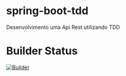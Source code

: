 # spring-boot-tdd
Desenvolvimento uma Api Rest utilizando TDD


# Builder Status
[![Builder](https://circleci.com/gh/azorcarlos/spring-boot-tdd.svg?style=svg)](https://app.circleci.com/pipelines/github/azorcarlos/spring-boot-tdd)